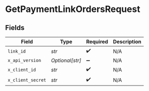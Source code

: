 # GetPaymentLinkOrdersRequest


## Fields

| Field              | Type               | Required           | Description        |
| ------------------ | ------------------ | ------------------ | ------------------ |
| `link_id`          | *str*              | :heavy_check_mark: | N/A                |
| `x_api_version`    | *Optional[str]*    | :heavy_minus_sign: | N/A                |
| `x_client_id`      | *str*              | :heavy_check_mark: | N/A                |
| `x_client_secret`  | *str*              | :heavy_check_mark: | N/A                |
